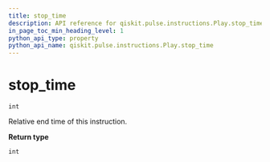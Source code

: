 ```yaml
---
title: stop_time
description: API reference for qiskit.pulse.instructions.Play.stop_time
in_page_toc_min_heading_level: 1
python_api_type: property
python_api_name: qiskit.pulse.instructions.Play.stop_time
---
```


# stop\_time

<span id="qiskit.pulse.instructions.Play.stop_time" />

`int`

Relative end time of this instruction.

**Return type**

`int`

